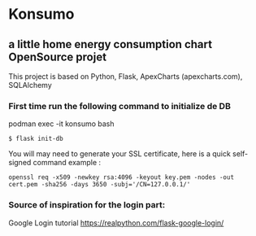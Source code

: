 # Konsumo

## a little home energy consumption chart OpenSource projet

This project is based on Python, Flask, ApexCharts (apexcharts.com), SQLAlchemy

### First time run the following command to initialize de DB
podman exec -it konsumo bash
```console
$ flask init-db
```

You will may need to generate your SSL certificate, here is a quick self-signed command example :
```console
openssl req -x509 -newkey rsa:4096 -keyout key.pem -nodes -out cert.pem -sha256 -days 3650 -subj='/CN=127.0.0.1/'
```

### Source of inspiration for the login part:
Google Login tutorial https://realpython.com/flask-google-login/